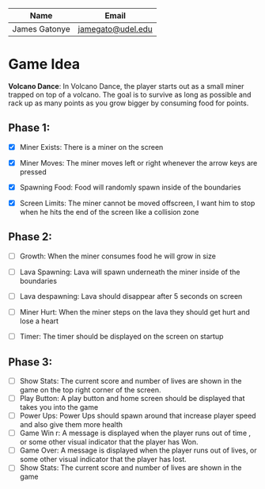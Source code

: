 | Name          | Email             |
|---------------|-------------------|
| James Gatonye | jamegato@udel.edu |

# Game Idea

**Volcano Dance**: In Volcano Dance, the player starts out as a small miner trapped on top of a volcano. The goal is to survive as long as possible and rack up as many points as you grow bigger by consuming food for points. 
## Phase 1: 
- [X] Miner Exists: There is a miner on the screen
- [X] Miner Moves: The miner moves left or right whenever the arrow keys are pressed 
- [X] Spawning Food: Food will randomly spawn inside of the boundaries
- [X] Screen Limits: The miner cannot be moved offscreen, I want him to stop when he hits the end of the screen like a collision zone


## Phase 2: 
- [ ] Growth: When the miner consumes food he will grow in size
- [ ] Lava Spawning: Lava will spawn underneath the miner inside of the boundaries
- [ ] Lava despawning: Lava should disappear after 5 seconds on screen
- [ ] Miner Hurt: When the miner steps on the lava they should get hurt and lose a heart
- [ ] Timer: The timer should be displayed on the screen on startup


## Phase 3: 
- [ ] Show Stats: The current score and number of lives are shown in the game on the top right corner of the screen.
- [ ] Play Button: A play button and home screen should be displayed that takes you into the game 
- [ ] Power Ups: Power Ups should spawn around that increase player speed and also give them more health 
- [ ]  Game Win r: A message is displayed when the player runs out of time , or some other visual indicator that the player has Won.
- [ ] Game Over: A message is displayed when the player runs out of lives, or some other visual indicator that the player has lost.
- [ ] Show Stats: The current score and number of lives are shown in the game
